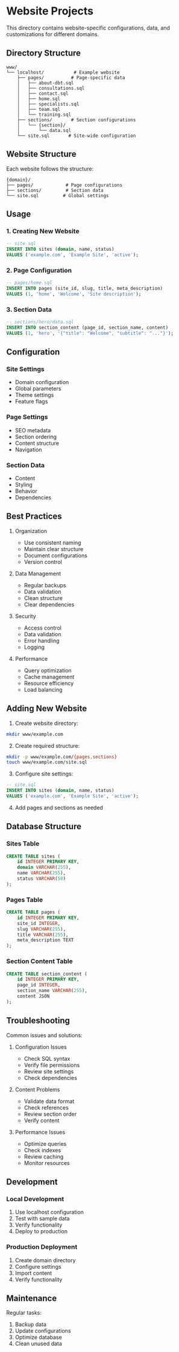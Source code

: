 # Website Projects

This directory contains website-specific configurations, data, and customizations for different domains.

## Directory Structure
```
www/
└── localhost/           # Example website
    ├── pages/          # Page-specific data
    │   ├── about-dbt.sql
    │   ├── consultations.sql
    │   ├── contact.sql
    │   ├── home.sql
    │   ├── specialists.sql
    │   ├── team.sql
    │   └── training.sql
    ├── sections/       # Section configurations
    │   └── {section}/
    │       └── data.sql
    └── site.sql       # Site-wide configuration
```

## Website Structure

Each website follows the structure:
```
{domain}/
├── pages/            # Page configurations
├── sections/         # Section data
└── site.sql         # Global settings
```

## Usage

### 1. Creating New Website
```sql
-- site.sql
INSERT INTO sites (domain, name, status)
VALUES ('example.com', 'Example Site', 'active');
```

### 2. Page Configuration
```sql
-- pages/home.sql
INSERT INTO pages (site_id, slug, title, meta_description)
VALUES (1, 'home', 'Welcome', 'Site description');
```

### 3. Section Data
```sql
-- sections/hero/data.sql
INSERT INTO section_content (page_id, section_name, content)
VALUES (1, 'hero', '{"title": "Welcome", "subtitle": "..."}');
```

## Configuration

### Site Settings
- Domain configuration
- Global parameters
- Theme settings
- Feature flags

### Page Settings
- SEO metadata
- Section ordering
- Content structure
- Navigation

### Section Data
- Content
- Styling
- Behavior
- Dependencies

## Best Practices

1. Organization
   - Use consistent naming
   - Maintain clear structure
   - Document configurations
   - Version control

2. Data Management
   - Regular backups
   - Data validation
   - Clean structure
   - Clear dependencies

3. Security
   - Access control
   - Data validation
   - Error handling
   - Logging

4. Performance
   - Query optimization
   - Cache management
   - Resource efficiency
   - Load balancing

## Adding New Website

1. Create website directory:
```bash
mkdir www/example.com
```

2. Create required structure:
```bash
mkdir -p www/example.com/{pages,sections}
touch www/example.com/site.sql
```

3. Configure site settings:
```sql
-- site.sql
INSERT INTO sites (domain, name, status)
VALUES ('example.com', 'Example Site', 'active');
```

4. Add pages and sections as needed

## Database Structure

### Sites Table
```sql
CREATE TABLE sites (
    id INTEGER PRIMARY KEY,
    domain VARCHAR(255),
    name VARCHAR(255),
    status VARCHAR(50)
);
```

### Pages Table
```sql
CREATE TABLE pages (
    id INTEGER PRIMARY KEY,
    site_id INTEGER,
    slug VARCHAR(255),
    title VARCHAR(255),
    meta_description TEXT
);
```

### Section Content Table
```sql
CREATE TABLE section_content (
    id INTEGER PRIMARY KEY,
    page_id INTEGER,
    section_name VARCHAR(255),
    content JSON
);
```

## Troubleshooting

Common issues and solutions:

1. Configuration Issues
   - Check SQL syntax
   - Verify file permissions
   - Review site settings
   - Check dependencies

2. Content Problems
   - Validate data format
   - Check references
   - Review section order
   - Verify content

3. Performance Issues
   - Optimize queries
   - Check indexes
   - Review caching
   - Monitor resources

## Development

### Local Development
1. Use localhost configuration
2. Test with sample data
3. Verify functionality
4. Deploy to production

### Production Deployment
1. Create domain directory
2. Configure settings
3. Import content
4. Verify functionality

## Maintenance

Regular tasks:
1. Backup data
2. Update configurations
3. Optimize database
4. Clean unused data
